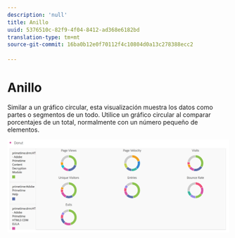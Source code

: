 ```yaml
---
description: 'null'
title: Anillo
uuid: 5376510c-82f9-4f04-8412-ad368e6182bd
translation-type: tm+mt
source-git-commit: 16ba0b12e0f70112f4c10804d0a13c278388ecc2

---
```



# Anillo

Similar a un gráfico circular, esta visualización muestra los datos como partes o segmentos de un todo. Utilice un gráfico circular al comparar porcentajes de un total, normalmente con un número pequeño de elementos.

![](assets/donut.png)

